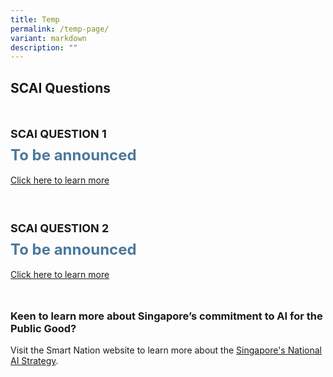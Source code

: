```yaml
---
title: Temp
permalink: /temp-page/
variant: markdown
description: ""
---
```

## SCAI Questions

<div style="padding: 25px 0px 0px 0px;"></div>

<div style="font-size:18px;line-height:38px"><b>SCAI QUESTION 1</b></div>
<div style="font-size:24px; font-weight: bold ;color: #4b789b"><b>To be announced</b><br></div><br>
<a href="https://www.smartnation.gov.sg/">Click here to learn more</a>

<div style="padding: 50px 0px 0px 0px;"></div>

<div style="font-size:18px;line-height:38px"><b>SCAI QUESTION 2</b></div>
<div style="font-size:24px; font-weight: bold ;color: #4b789b"><b>To be announced</b><br></div><br>
<a href="https://www.smartnation.gov.sg/">Click here to learn more</a>

<div style="padding: 25px 0px 0px 0px;"></div>


### Keen to learn more about Singapore’s commitment to AI for the Public Good?

 Visit the Smart Nation website to learn more about the [Singapore's National AI Strategy](https://www.smartnation.gov.sg/nais/). 
